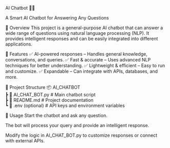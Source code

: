 AI Chatbot 🤖💬

A Smart AI Chatbot for Answering Any Questions

📌 Overview
This project is a general-purpose AI chatbot that can answer a wide range of questions using natural language processing (NLP). It provides intelligent responses and can be easily integrated into different applications.

🚀 Features
✅ AI-powered responses – Handles general knowledge, conversations, and queries.
✅ Fast & accurate – Uses advanced NLP techniques for better understanding.
✅ Lightweight & efficient – Easy to run and customize.
✅ Expandable – Can integrate with APIs, databases, and more.

📂 Project Structure
📦 AI_CHATBOT  
 ┣ 📜 AI_CHAT_BOT.py  # Main chatbot script  
 ┣ 📜 README.md        # Project documentation  
 ┗ 📜 .env (optional)  # API keys and environment variables 

 🎯 Usage
Start the chatbot and ask any question.

The bot will process your query and provide an intelligent response.

Modify the logic in AI_CHAT_BOT.py to customize responses or connect with external APIs.
